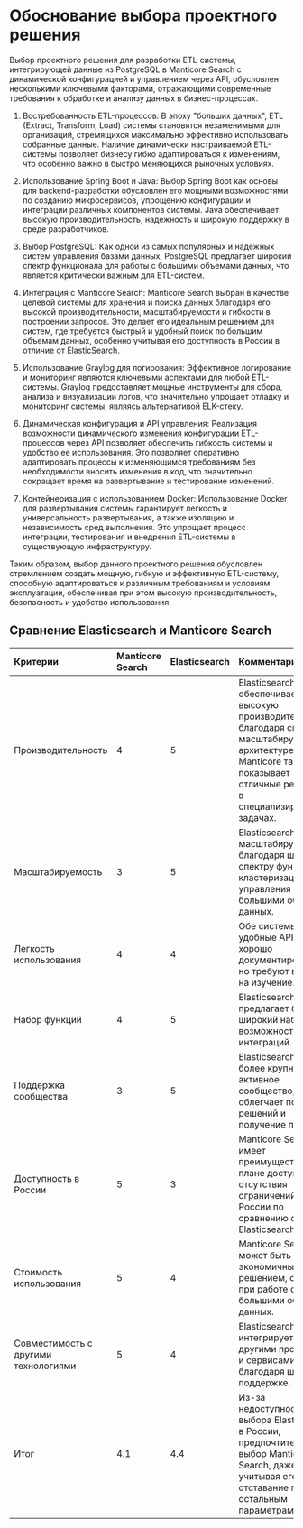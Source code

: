 # Обоснование выбора проектного решения

Выбор проектного решения для разработки ETL-системы, интегрирующей данные из PostgreSQL в Manticore Search с динамической конфигурацией и управлением через API, обусловлен несколькими ключевыми факторами, отражающими современные требования к обработке и анализу данных в бизнес-процессах.

1. Востребованность ETL-процессов: В эпоху "больших данных", ETL (Extract, Transform, Load) системы становятся незаменимыми для организаций, стремящихся максимально эффективно использовать собранные данные. Наличие динамически настраиваемой ETL-системы позволяет бизнесу гибко адаптироваться к изменениям, что особенно важно в быстро меняющихся рыночных условиях.

2. Использование Spring Boot и Java: Выбор Spring Boot как основы для backend-разработки обусловлен его мощными возможностями по созданию микросервисов, упрощению конфигурации и интеграции различных компонентов системы. Java обеспечивает высокую производительность, надежность и широкую поддержку в среде разработчиков.

3. Выбор PostgreSQL: Как одной из самых популярных и надежных систем управления базами данных, PostgreSQL предлагает широкий спектр функционала для работы с большими объемами данных, что является критически важным для ETL-систем.

4. Интеграция с Manticore Search: Manticore Search выбран в качестве целевой системы для хранения и поиска данных благодаря его высокой производительности, масштабируемости и гибкости в построении запросов. Это делает его идеальным решением для систем, где требуется быстрый и удобный поиск по большим объемам данных, особенно учитывая его доступность в России в отличие от ElasticSearch.

5. Использование Graylog для логирования: Эффективное логирование и мониторинг являются ключевыми аспектами для любой ETL-системы. Graylog предоставляет мощные инструменты для сбора, анализа и визуализации логов, что значительно упрощает отладку и мониторинг системы, являясь альтернативой ELK-стеку.

6. Динамическая конфигурация и API управления: Реализация возможности динамического изменения конфигурации ETL-процессов через API позволяет обеспечить гибкость системы и удобство ее использования. Это позволяет оперативно адаптировать процессы к изменяющимся требованиям без необходимости вносить изменения в код, что значительно сокращает время на развертывание и тестирование изменений.

7. Контейнеризация с использованием Docker: Использование Docker для развертывания системы гарантирует легкость и универсальность развертывания, а также изоляцию и независимость сред выполнения. Это упрощает процесс интеграции, тестирования и внедрения ETL-системы в существующую инфраструктуру.

Таким образом, выбор данного проектного решения обусловлен стремлением создать мощную, гибкую и эффективную ETL-систему, способную адаптироваться к различным требованиям и условиям эксплуатации, обеспечивая при этом высокую производительность, безопасность и удобство использования.

## Сравнение Elasticsearch и Manticore Search

|Критерии	                           |Manticore Search  |	Elasticsearch |	Комментарии                                                                                                                                                                      |
|:-----------------------------------|:-----------------|:--------------|:---------------------------------------------------------------------------------------------------------------------------------------------------------------------------------|
|Производительность                  | 4                |	5	            | Elasticsearch обеспечивает высокую производительность благодаря своей масштабируемой архитектуре, но Manticore также показывает отличные результаты в специализированных задачах.|
|Масштабируемость	                   | 3	              | 5	            | Elasticsearch лучше масштабируется благодаря широкому спектру функций для кластеризации и управления большими объемами данных.                                                   |
|Легкость использования            	 | 4	              | 4	            | Обе системы имеют удобные API и хорошо документированы, но требуют времени на изучение.                                                                                          |
|Набор функций	                     | 4	              | 5	            | Elasticsearch предлагает более широкий набор возможностей и интеграций.                                                                                                          |
|Поддержка сообщества                | 3	              | 5	            | Elasticsearch имеет более крупное и активное сообщество, что облегчает поиск решений и получение помощи.                                                                         |
|Доступность в России                | 5	              | 3	            | Manticore Search имеет преимущество в плане доступности и отсутствия ограничений в России по сравнению с Elasticsearch.                                                          |
|Стоимость использования             | 5	              | 4	            | Manticore Search может быть более экономичным решением, особенно при работе с большими объемами данных.                                                                          |
|Совместимость с другими технологиями| 5	              | 4	            | Elasticsearch легче интегрируется с другими продуктами и сервисами благодаря широкой поддержке.                                                                                  |
|Итог                                | 4.1              | 4.4           | Из-за недоступности выбора Elasticsearch в России, предпочтителен выбор Manticore Search, даже учитывая его отставание по остальным параметрам                                   |
